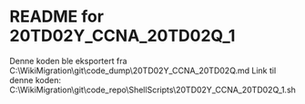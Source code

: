 # README for 20TD02Y_CCNA_20TD02Q_1
Denne koden ble eksportert fra C:\WikiMigration\git\code_dump\20TD02Y_CCNA_20TD02Q.md
Link til denne koden: C:\WikiMigration\git\code_repo\ShellScripts\20TD02Y_CCNA_20TD02Q_1.sh
